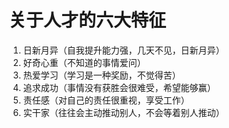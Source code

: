 # 关于人才的六大特征

1. 日新月异（自我提升能力强，几天不见，日新月异）
2. 好奇心重（不知道的事情爱问）
3. 热爱学习（学习是一种奖励，不觉得苦）
4. 追求成功（事情没有获胜会很难受，希望能够赢）
5. 责任感（对自己的责任很重视，享受工作）
6. 实干家（往往会主动推动别人，不会等着别人推动）